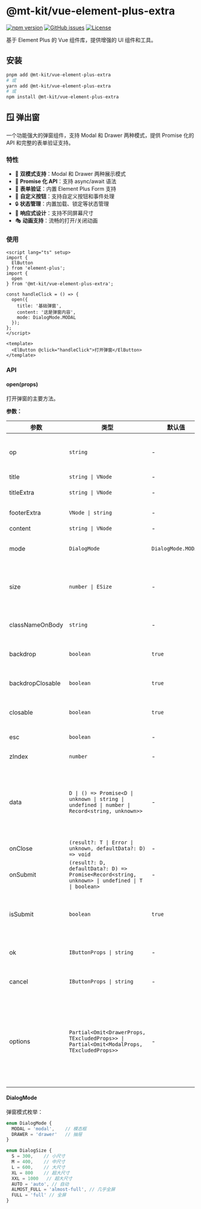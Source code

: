 # @mt-kit/vue-element-plus-extra

[![npm version](https://img.shields.io/npm/v/@mt-kit/vue-element-plus-extra.svg)](https://www.npmjs.com/package/@mt-kit/vue-element-plus-extra)
[![GitHub issues](https://img.shields.io/github/issues/Not-have/micro-tools)](https://github.com/Not-have/micro-tools/issues)
[![License](https://img.shields.io/github/license/Not-have/micro-tools)](https://github.com/Not-have/micro-tools/blob/main/LICENSE)

基于 Element Plus 的 Vue 组件库，提供增强的 UI 组件和工具。

## 安装

```bash
pnpm add @mt-kit/vue-element-plus-extra
# 或
yarn add @mt-kit/vue-element-plus-extra
# 或
npm install @mt-kit/vue-element-plus-extra
```

## 🪟 弹出窗

一个功能强大的弹窗组件，支持 Modal 和 Drawer 两种模式，提供 Promise 化的 API 和完整的表单验证支持。

### 特性

- 🎯 **双模式支持**：Modal 和 Drawer 两种展示模式
- 🚀 **Promise 化 API**：支持 async/await 语法
- 📝 **表单验证**：内置 Element Plus Form 支持
- 🎨 **自定义按钮**：支持自定义按钮和事件处理
- 🔒 **状态管理**：内置加载、锁定等状态管理
- 📱 **响应式设计**：支持不同屏幕尺寸
- 🎭 **动画支持**：流畅的打开/关闭动画

### 使用

```vue
<script lang="ts" setup>
import {
  ElButton
} from 'element-plus';
import { 
  open
} from '@mt-kit/vue-element-plus-extra';

const handleClick = () => {
  open({
    title: '基础弹窗',
    content: '这是弹窗内容',
    mode: DialogMode.MODAL
  });
};
</script>

<template>
  <ElButton @click="handleClick">打开弹窗</ElButton>
</template>
```

### API

#### open(props)

打开弹窗的主要方法。

**参数：**

| 参数 | 类型 | 默认值 | 说明 |
|------|------|--------|------|
| op | `string` | - | 记录当前操作类型（便于埋点等） |
| title | `string \| VNode` | - | 弹窗标题 |
| titleExtra | `string \| VNode` | - | 标题右侧额外内容 |
| footerExtra | `VNode \| string` | - | 底部额外按钮区域 |
| content | `string \| VNode` | - | 弹窗内容 |
| mode | `DialogMode` | `DialogMode.MODAL` | 展示模式：模态框或抽屉 |
| size | `number \| ESize` | - | 尺寸，支持枚举 `ESize` 或自定义像素值 |
| classNameOnBody | `string` | - | 容器（Body）附加类名 |
| backdrop | `boolean` | `true` | 是否显示背投（遮罩） |
| backdropClosable | `boolean` | `true` | 点击遮罩是否允许关闭 |
| closable | `boolean` | `true` | 是否显示右上角关闭按钮 |
| esc | `boolean` | - | 是否允许 ESC 关闭 |
| zIndex | `number` | - | 弹窗的 zIndex |
| data | `D \| () => Promise<D \| unknown \| string \| undefined \| number \| Record<string, unknown>>` | - | 初始数据或异步拉取函数（当为 Promise 时，会自动显示加载状态）|
| onClose | `(result?: T \| Error \| unknown, defaultData?: D) => void` | - | 关闭回调 |
| onSubmit | `(result?: D, defaultData?: D) => Promise<Record<string, unknown> \| undefined \| T \| boolean>` | - | 提交回调，返回 `T` 或对象 |
| isSubmit | `boolean` | `true` | 已废弃：为 `false` 时仅展示关闭（查看/详情） |
| ok | `IButtonProps \| string` | - | 确认按钮配置或文案 |
| cancel | `IButtonProps \| string` | - | 取消按钮配置或文案 |
| options | `Partial<Omit<DrawerProps, TExcludedProps>> \| Partial<Omit<ModalProps, TExcludedProps>>` | - | 透传 Element Plus 抽屉/模态框属性（与已存在同名属性冲突时以上述 props 为准） |

#### DialogMode

弹窗模式枚举：

```ts
enum DialogMode {
  MODAL = 'modal',    // 模态框
  DRAWER = 'drawer'   // 抽屉
}

enum DialogSize {
  S = 300,    // 小尺寸
  M = 400,    // 中尺寸
  L = 600,    // 大尺寸
  XL = 800    // 超大尺寸
  XXL = 1000   // 超大尺寸
  AUTO = 'auto', // 自动
  ALMOST_FULL = 'almost-full', // 几乎全屏
  FULL = 'full' // 全屏
}
```
